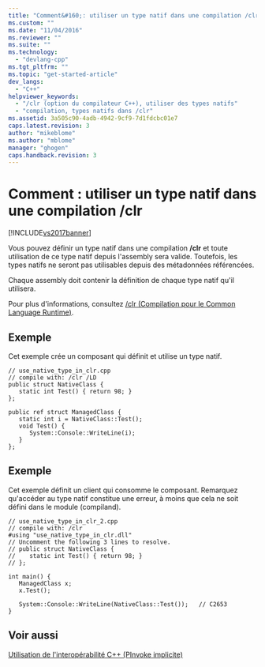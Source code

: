 ```yaml
---
title: "Comment&#160;: utiliser un type natif dans une compilation /clr | Microsoft Docs"
ms.custom: ""
ms.date: "11/04/2016"
ms.reviewer: ""
ms.suite: ""
ms.technology: 
  - "devlang-cpp"
ms.tgt_pltfrm: ""
ms.topic: "get-started-article"
dev_langs: 
  - "C++"
helpviewer_keywords: 
  - "/clr (option du compilateur C++), utiliser des types natifs"
  - "compilation, types natifs dans /clr"
ms.assetid: 3a505c90-4adb-4942-9cf9-7d1fdcbc01e7
caps.latest.revision: 3
author: "mikeblome"
ms.author: "mblome"
manager: "ghogen"
caps.handback.revision: 3
---
```

# Comment&#160;: utiliser un type natif dans une compilation /clr
[!INCLUDE[vs2017banner](../assembler/inline/includes/vs2017banner.md)]

Vous pouvez définir un type natif dans une compilation **\/clr** et toute utilisation de ce type natif depuis l'assembly sera valide.  Toutefois, les types natifs ne seront pas utilisables depuis des métadonnées référencées.  
  
 Chaque assembly doit contenir la définition de chaque type natif qu'il utilisera.  
  
 Pour plus d'informations, consultez [\/clr \(Compilation pour le Common Language Runtime\)](../build/reference/clr-common-language-runtime-compilation.md).  
  
## Exemple  
 Cet exemple crée un composant qui définit et utilise un type natif.  
  
```  
// use_native_type_in_clr.cpp  
// compile with: /clr /LD  
public struct NativeClass {  
   static int Test() { return 98; }  
};  
  
public ref struct ManagedClass {  
   static int i = NativeClass::Test();  
   void Test() {  
      System::Console::WriteLine(i);  
   }  
};  
```  
  
## Exemple  
 Cet exemple définit un client qui consomme le composant.  Remarquez qu'accéder au type natif constitue une erreur, à moins que cela ne soit défini dans le module \(compiland\).  
  
```  
// use_native_type_in_clr_2.cpp  
// compile with: /clr  
#using "use_native_type_in_clr.dll"  
// Uncomment the following 3 lines to resolve.  
// public struct NativeClass {  
//    static int Test() { return 98; }  
// };  
  
int main() {  
   ManagedClass x;  
   x.Test();  
  
   System::Console::WriteLine(NativeClass::Test());   // C2653  
}  
```  
  
## Voir aussi  
 [Utilisation de l'interopérabilité C\+\+ \(PInvoke implicite\)](../dotnet/using-cpp-interop-implicit-pinvoke.md)